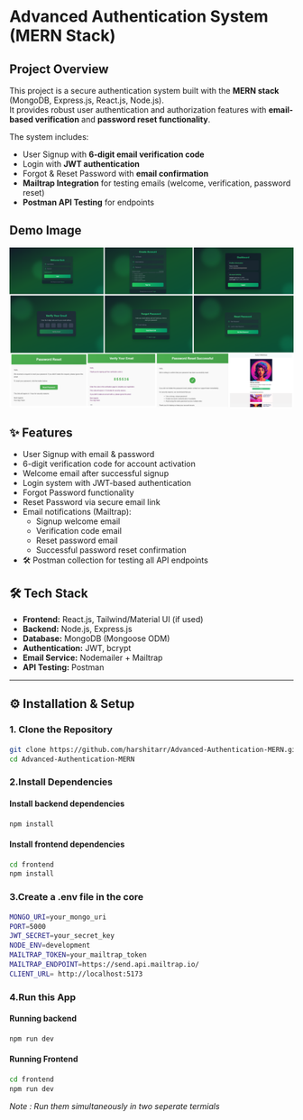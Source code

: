 # Advanced Authentication System (MERN Stack)

##  Project Overview

This project is a secure authentication system built with the **MERN stack** (MongoDB, Express.js, React.js, Node.js).  
It provides robust user authentication and authorization features with **email-based verification** and **password reset functionality**.

The system includes:
- User Signup with **6-digit email verification code**
- Login with **JWT authentication**
- Forgot & Reset Password with **email confirmation**
- **Mailtrap Integration** for testing emails (welcome, verification, password reset)
- **Postman API Testing** for endpoints

## Demo Image
![Demo image](https://github.com/harshitarr/Advanced-Authentication-MERN/blob/main/auth.png)

## ✨ Features
- User Signup with email & password  
- 6-digit verification code for account activation  
- Welcome email after successful signup  
- Login system with JWT-based authentication  
- Forgot Password functionality  
- Reset Password via secure email link  
- Email notifications (Mailtrap):  
  - Signup welcome email  
  - Verification code email  
  - Reset password email  
  - Successful password reset confirmation  
- 🛠 Postman collection for testing all API endpoints  



## 🛠 Tech Stack
- **Frontend:** React.js, Tailwind/Material UI (if used)  
- **Backend:** Node.js, Express.js  
- **Database:** MongoDB (Mongoose ODM)  
- **Authentication:** JWT, bcrypt  
- **Email Service:** Nodemailer + Mailtrap  
- **API Testing:** Postman  

---

## ⚙️ Installation & Setup

### 1. Clone the Repository
```bash
git clone https://github.com/harshitarr/Advanced-Authentication-MERN.git
cd Advanced-Authentication-MERN
```

### 2.Install Dependencies
#### Install backend dependencies
```bash
npm install
```
#### Install frontend dependencies
```bash
cd frontend
npm install
```
### 3.Create a .env file in the core 
```bash
MONGO_URI=your_mongo_uri
PORT=5000
JWT_SECRET=your_secret_key
NODE_ENV=development
MAILTRAP_TOKEN=your_mailtrap_token
MAILTRAP_ENDPOINT=https://send.api.mailtrap.io/
CLIENT_URL= http://localhost:5173
```

### 4.Run this App
#### Running backend
```bash
npm run dev
```

#### Running Frontend

```bash
cd frontend
npm run dev
```
*Note : Run them simultaneously in two seperate termials*




